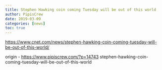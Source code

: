 ```yaml
---
title: Stephen Hawking coin coming Tuesday will be out of this world
author: PipisCrew
date: 2019-03-09
categories: [news]
toc: true
---
```


https://www.cnet.com/news/stephen-hawking-coin-coming-tuesday-will-be-out-of-this-world/

origin - https://www.pipiscrew.com/?p=14743 stephen-hawking-coin-coming-tuesday-will-be-out-of-this-world